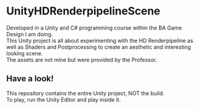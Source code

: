# UnityHDRenderpipelineScene

Developed in a Unity and C# programming course within the BA Game Design I am doing.  
This Unity project is all about experimenting with the HD Renderpipeline as well as Shaders and Postprocessing to create an aesthetic and interesting looking scene.  
The assets are not mine but were provided by the Professor.

## Have a look!

This repository contains the entire Unity project, NOT the build.  
To play, run the Unity Editor and play inside it.
